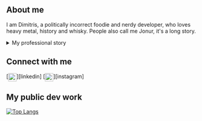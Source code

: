 ## About me

I am Dimitris, a politically incorrect foodie and nerdy developer, who loves heavy metal, history and whisky. People also call me Jonur, it's a long story.

<details>
<summary>My professional story</summary>
After completing my studies of IT & CS at the University of West Attica, I finished my internship at ATEbank, where I developed small-scale database management systems. Then, I joined Amoweb, where I worked on Flash websites and WAMP stack. Afterwards, I served my mandatory military service at the Hellenic Army as a radar operator and finally, self-employed, I worked on small-scale web projects.

In 2012, two friends and I decided to create our project, cmagnet. We delivered Graphic Design, Corporate Identity, small websites and e-shops to small businesses. Three years later, I moved to the UK, where I landed at Ladbrokes as a Front End Developer. Working on a WAMP stack in a Scrum team responsible for the development and support of the online betting platforms, I was also taking care of the integrations and support.

It was time for Whitbread to be my house next. In the role of Developer, I worked on the front-end of an AEM with AngularJS stack in one of the Premier Inn website's Scrum teams. Then, as a Senior Developer in the same company and Product, I co-led a React/Redux migration on top of the rest.

At the moment, I am working for the Photobox's Editor team as a full stack developer on React and Node stacks.

The Editor is a data-driven React (JS/JSX, Redux) application, which uses AWS services, mainly Lambdas and S3s, in order to provide a book creation interface with various toolboxes, store and edit the user's creation, as well as prepare the creation for the physical printing process. Continuous Integration pipelines and Continuous Deployment practices are used to ensure a very efficient workflow.

Being part of that, my responsibilities include the development and support of new Editor features, the improvement of the existing features, as well as managing the data used and slightly be involved with the web services.

</details>

## Connect with me

<div style="display:flex;">
[<img alt="dimitrisdamilos | LinkedIn" width="22px" src="https://cdn.jsdelivr.net/npm/simple-icons@v3/icons/linkedin.svg" />][linkedin]
[<img alt="ddamilos | Instagram" width="22px" src="https://cdn.jsdelivr.net/npm/simple-icons@v3/icons/instagram.svg" />][instagram]
</div>

## My public dev work

[![Top Langs](https://github-readme-stats.vercel.app/api/top-langs/?username=Jonur&layout=compact)](https://github.com/anuraghazra/github-readme-stats)

[linkedin]: https://linkedin.com/in/dimitrisdamilos
[instagram]: https://instagram.com/ddamilos
